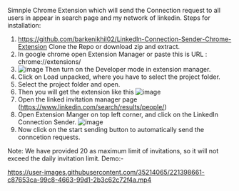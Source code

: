 Simnple Chrome Extension which will send the Connection request to all users in appear in search page and my network of linkedin.
Steps for installation:
1. https://github.com/barkenikhil02/LinkedIn-Connection-Sender-Chrome-Extension Clone the Repo or download zip and extract.
2. In google chrome open Extension Manager or paste this is URL : chrome://extensions/
3. ![image](https://user-images.githubusercontent.com/35214065/221397189-f7a4def2-7fb5-4f9b-b978-933e324787cf.png)
   Then turn on the Developer mode in extension manager.
4. Click on Load unpacked, where you have to select the project folder.
5. Select the project folder and open.
6. Then you will get the extension like this 
![image](https://user-images.githubusercontent.com/35214065/221397261-4da176e1-aba3-4be4-a56c-d14c6fe3026f.png)
7. Open the linked invitation manager page (https://www.linkedin.com/search/results/people/)
8. Open Extension Manger on top left corner, and click on the LinkedIn Connection Sender.
![image](https://user-images.githubusercontent.com/35214065/221397413-357d1f16-6aea-499e-9378-6e3d0ce5e000.png)
9. Now click on the start sending button to automatically send the conncetion requests.

Note: We have provided 20 as maximum limit of invitations, so it will not exceed the daily invitation limit.
Demo:-


https://user-images.githubusercontent.com/35214065/221398661-c87653ca-99c8-4663-99d1-2b3c62c72f4a.mp4


